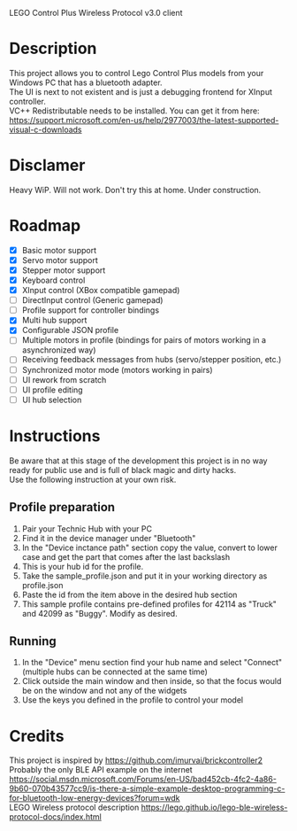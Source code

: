 LEGO Control Plus Wireless Protocol v3.0 client

# Description
This project allows you to control Lego Control Plus models from your Windows PC that has a bluetooth adapter.  
The UI is next to not existent and is just a debugging frontend for XInput controller.  
VC++ Redistributable needs to be installed. You can get it from here: https://support.microsoft.com/en-us/help/2977003/the-latest-supported-visual-c-downloads

# Disclamer
Heavy WiP. Will not work. Don't try this at home. Under construction.

# Roadmap
- [x] Basic motor support
- [x] Servo motor support
- [x] Stepper motor support
- [x] Keyboard control
- [x] XInput control (XBox compatible gamepad)
- [ ] DirectInput control (Generic gamepad)
- [ ] Profile support for controller bindings
- [x] Multi hub support
- [x] Configurable JSON profile
- [ ] Multiple motors in profile (bindings for pairs of motors working in a asynchronized way)
- [ ] Receiving feedback messages from hubs (servo/stepper position, etc.)
- [ ] Synchronized motor mode (motors working in pairs)
- [ ] UI rework from scratch
- [ ] UI profile editing
- [ ] UI hub selection

# Instructions
Be aware that at this stage of the development this project is in no way ready for public use and is full of black magic and dirty hacks.  
Use the following instruction at your own risk.

## Profile preparation
1. Pair your Technic Hub with your PC
1. Find it in the device manager under "Bluetooth"
1. In the "Device inctance path" section copy the value, convert to lower case and get the part that comes after the last backslash
1. This is your hub id for the profile.
1. Take the sample_profile.json and put it in your working directory as profile.json
1. Paste the id from the item above in the desired hub section
1. This sample profile contains pre-defined profiles for 42114 as "Truck" and 42099 as "Buggy". Modify as desired.

## Running
1. In the "Device" menu section find your hub name and select "Connect" (multiple hubs can be connected at the same time)
1. Click outside the main window and then inside, so that the focus would be on the window and not any of the widgets
1. Use the keys you defined in the profile to control your model

# Credits
This project is inspired by https://github.com/imurvai/brickcontroller2  
Probably the only BLE API example on the internet https://social.msdn.microsoft.com/Forums/en-US/bad452cb-4fc2-4a86-9b60-070b43577cc9/is-there-a-simple-example-desktop-programming-c-for-bluetooth-low-energy-devices?forum=wdk  
LEGO Wireless protocol description https://lego.github.io/lego-ble-wireless-protocol-docs/index.html